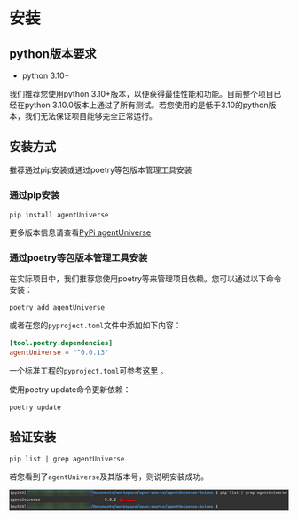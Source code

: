 # 安装
## python版本要求
- python 3.10+

我们推荐您使用python 3.10+版本，以便获得最佳性能和功能。目前整个项目已经在python 3.10.0版本上通过了所有测试。若您使用的是低于3.10的python版本，我们无法保证项目能够完全正常运行。

## 安装方式
推荐通过pip安装或通过poetry等包版本管理工具安装

### 通过pip安装
```shell
pip install agentUniverse
```
更多版本信息请查看[PyPi agentUniverse](https://pypi.org/project/agentUniverse/)

### 通过poetry等包版本管理工具安装
在实际项目中，我们推荐您使用poetry等来管理项目依赖。您可以通过以下命令安装：

```shell
poetry add agentUniverse
```

或者在您的`pyproject.toml`文件中添加如下内容：

```toml
[tool.poetry.dependencies]
agentUniverse = "^0.0.13"
```
一个标准工程的`pyproject.toml`可参考[这里](../../../../examples/sample_standard_app/pyproject.toml) 。

使用poetry update命令更新依赖：
```shell
poetry update
```

## 验证安装
```shell
pip list | grep agentUniverse
```
若您看到了`agentUniverse`及其版本号，则说明安装成功。

![image](../../_picture/1_2_Installation_0.png)
